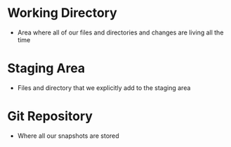 # Working Directory
- Area where all of our files and directories and changes are living all the time

# Staging Area
- Files and directory that we explicitly add to the staging area

# Git Repository
- Where all our snapshots are stored
